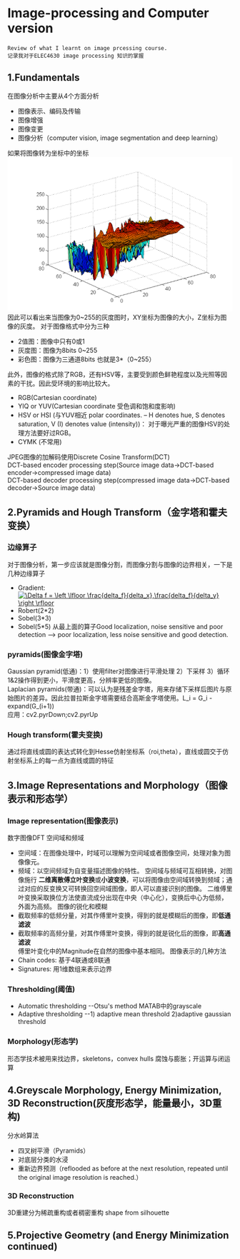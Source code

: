 # Image-processing and Computer version
	Review of what I learnt on image prcessing course.
	记录我对于ELEC4630 image processing 知识的掌握
## 1.Fundamentals
在图像分析中主要从4个方面分析
* 图像表示、编码及传输
* 图像增强
* 图像变更
* 图像分析（computer vision, image segmentation and deep learning）

如果将图像转为坐标中的坐标
![image](https://github.com/liuyu111/readme_add_pic/blob/master/directory/W1(1).PNG)
因此可以看出来当图像为0~255的灰度图时，XY坐标为图像的大小，Z坐标为图像的灰度。
对于图像格式中分为三种
* 2值图：图像中只有0或1
* 灰度图：图像为8bits 0~255
* 彩色图：图像为三通道8bits 也就是3*（0~255）

此外，图像的格式除了RGB，还有HSV等，主要受到颜色鲜艳程度以及光照等因素的干扰。因此受环境的影响比较大。
* RGB(Cartesian coordinate)
* YIQ or YUV(Cartesian coordinate 受色调和饱和度影响)
* HSV or HSI (与YUV相近 polar coordinates. – H denotes hue, S denotes saturation, V (I) denotes value (intensity))： 对于曝光严重的图像HSV的处理方法要好过RGB。
* CYMK (不常用)  

JPEG图像的加解码使用Discrete Cosine Transform(DCT)  
DCT-based encoder processing step(Source image data->DCT-based encoder->compressed image data)  
DCT-based decoder processing step(compressed image data->DCT-based decoder->Source image data)

## 2.Pyramids and Hough Transform（金字塔和霍夫变换）
### 边缘算子
对于图像分析，第一步应该就是图像分割，而图像分割与图像的边界相关，一下是几种边缘算子  
* Gradient: <a href="https://www.codecogs.com/eqnedit.php?latex=\Delta&space;f&space;=&space;\left&space;\lfloor&space;\frac{delta_f}{delta_x},\frac{delta_f}{delta_y}&space;\right&space;\rfloor" target="_blank"><img src="https://latex.codecogs.com/gif.latex?\Delta&space;f&space;=&space;\left&space;\lfloor&space;\frac{delta_f}{delta_x},\frac{delta_f}{delta_y}&space;\right&space;\rfloor" title="\Delta f = \left \lfloor \frac{delta_f}{delta_x},\frac{delta_f}{delta_y} \right \rfloor" /></a>
* Robert(2*2)
* Sobel(3*3)
* Sobel(5*5)
从最上面的算子Good localization, noise sensitive and poor detection --> poor localization, less noise sensitive and good detection. 

### pyramids(图像金字塔)
Gaussian pyramid(低通)：1）使用filter对图像进行平滑处理 2）下采样 3）循环1&2操作得到更小，平滑度更高，分辨率更低的图像。  
Laplacian pyramids(带通)：可以认为是残差金字塔，用来存储下采样后图片与原始图片的差异。因此拉普拉斯金字塔需要结合高斯金字塔使用。L_i = G_i - expand(G_(i+1))  
应用：cv2.pyrDown;cv2.pyrUp  

### Hough transform(霍夫变换)
通过将直线或圆的表达式转化到Hesse仿射坐标系（roi,theta），直线或圆交于仿射坐标系上的每一点为直线或圆的特征

## 3.Image Representations and Morphology（图像表示和形态学）
### Image representation(图像表示)
数字图像DFT
空间域和频域
* 空间域：在图像处理中，时域可以理解为空间域或者图像空间，处理对象为图像像元。
* 频域：以空间频域为自变量描述图像的特性。
空间域与频域可互相转换，对图像施行 **二维离散傅立叶变换**或**小波变换**，可以将图像由空间域转换到频域；通过对应的反变换又可转换回空间域图像，即人可以直接识别的图像。 
二维傅里叶变换采取换位方法使直流成分出现在中央（中心化），变换后中心为低频，外面为高频。
图像的锐化和模糊
* 截取频率的低频分量，对其作傅里叶变换，得到的就是模糊后的图像，即**低通滤波**  
* 截取频率的高频分量，对其作傅里叶变换，得到的就是锐化后的图像，即**高通滤波**  
傅里叶变化中的Magnitude在自然的图像中基本相同。
图像表示的几种方法  
* Chain codes: 基于4联通或8联通
* Signatures: 用1维数组来表示边界
### Thresholding(阈值)
* Automatic thresholding --Otsu's method MATAB中的grayscale
* Adaptive thresholding --1) adaptive mean threshold 2)adaptive gaussian threshold
### Morphology(形态学)
形态学技术被用来找边界，skeletons，convex hulls
腐蚀与膨胀；开运算与闭运算

## 4.Greyscale Morphology, Energy Minimization, 3D Reconstruction(灰度形态学，能量最小，3D重构)
分水岭算法
* 四叉树平滑（Pyramids）
* 对底层分类的水浸
* 重新边界预测（reflooded as before at the next resolution, repeated until the original image resolution is reached.）
### 3D Reconstruction
3D重建分为稀疏重构或者稠密重构
shape from silhouette

## 5.Projective Geometry (and Energy Minimization continued)


